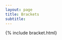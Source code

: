 ```yaml
---
layout: page
title: Brackets
subtitle: 
---
```

{% include bracket.html}
<!---
---
layout: gallery
title: Brackets
images:
  - path: /assets/img/bracket_1.png
    alt: Bracket 1
  - path: /assets/img/bracket_2.png
    alt: Bracket 2
  - path: /assets/img/bracket_3.png
    alt: Bracket 3
  - path: /assets/img/bracket_4.png
    alt: Bracket 4
  - path: /assets/img/bracket_5.png
    alt: Bracket 5
  - path: /assets/img/bracket_6.png
    alt: Bracket 6
---
--->
